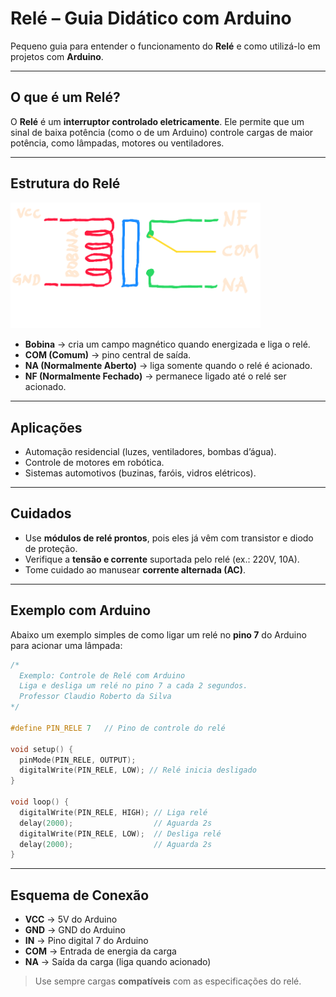 # Relé – Guia Didático com Arduino

Pequeno guia para entender o funcionamento do **Relé** e como utilizá-lo em projetos com **Arduino**.

---

## O que é um Relé?
O **Relé** é um **interruptor controlado eletricamente**. Ele permite que um sinal de baixa potência (como o de um Arduino) controle cargas de maior potência, como lâmpadas, motores ou ventiladores.

---

## Estrutura do Relé

<img src="img/rele_esquema.png" alt="Esquema Relé" width="400">

- **Bobina** → cria um campo magnético quando energizada e liga o relé.  
- **COM (Comum)** → pino central de saída.  
- **NA (Normalmente Aberto)** → liga somente quando o relé é acionado.  
- **NF (Normalmente Fechado)** → permanece ligado até o relé ser acionado.  

---

## Aplicações
- Automação residencial (luzes, ventiladores, bombas d’água).  
- Controle de motores em robótica.  
- Sistemas automotivos (buzinas, faróis, vidros elétricos).  

---

## Cuidados
- Use **módulos de relé prontos**, pois eles já vêm com transistor e diodo de proteção.  
- Verifique a **tensão e corrente** suportada pelo relé (ex.: 220V, 10A).  
- Tome cuidado ao manusear **corrente alternada (AC)**.  

---

## Exemplo com Arduino

Abaixo um exemplo simples de como ligar um relé no **pino 7** do Arduino para acionar uma lâmpada:

```ino
/*
  Exemplo: Controle de Relé com Arduino
  Liga e desliga um relé no pino 7 a cada 2 segundos.
  Professor Claudio Roberto da Silva
*/

#define PIN_RELE 7   // Pino de controle do relé

void setup() {
  pinMode(PIN_RELE, OUTPUT);
  digitalWrite(PIN_RELE, LOW); // Relé inicia desligado
}

void loop() {
  digitalWrite(PIN_RELE, HIGH); // Liga relé
  delay(2000);                  // Aguarda 2s
  digitalWrite(PIN_RELE, LOW);  // Desliga relé
  delay(2000);                  // Aguarda 2s
}
```

---

## Esquema de Conexão
- **VCC** → 5V do Arduino  
- **GND** → GND do Arduino  
- **IN**  → Pino digital 7 do Arduino  
- **COM** → Entrada de energia da carga  
- **NA**  → Saída da carga (liga quando acionado)  

> Use sempre cargas **compatíveis** com as especificações do relé.

